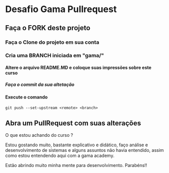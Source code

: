 # Desafio Gama Pullrequest

## Faça o FORK deste projeto

### Faça o Clone do projeto em sua conta

### Cria uma BRANCH iniciada em "gama/"

#### Altere o arquivo README.MD e coloque suas impressões sobre este curso

##### Faça o commit da sua altetação

#### Execute o comando

`git push --set-upstream <remote> <branch>`

## Abra um PullRequest com suas alterações

O que estou achando do curso ?

Estou gostando muito, bastante explicativo e didático, faço análise e desenvolvimento de sistemas e alguns assuntos não havia entendido, assim como estou entendendo aqui com a gama academy.

Estão abrindo muito minha mente para desenvolvimento. Parabéns!!
